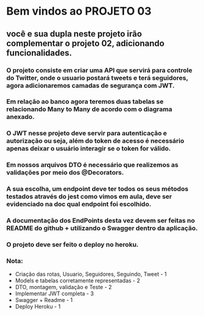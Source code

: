 # Bem vindos ao PROJETO 03

## você e sua dupla neste projeto irão complementar o projeto 02, adicionando funcionalidades.

### O projeto consiste em criar uma API que servirá para controle do Twitter, onde o usuario postará tweets e terá seguidores, agora adicionaremos camadas de segurança com JWT.

### Em relação ao banco agora teremos duas tabelas se relacionando Many to Many de acordo com o diagrama anexado.
 
### O JWT nesse projeto deve servir para autenticação e autorização ou seja, além do token de acesso é necessário apenas deixar o usuário interagir se o token for válido.

### Em nossos arquivos DTO é necessário que realizemos as validações por meio dos @Decorators.

### A sua escolha, um endpoint deve ter todos os seus métodos testados através do jest como vimos em aula, deve ser evidenciado na doc qual endpoint foi escolhido.

### A documentação dos EndPoints desta vez devem ser feitas no README do github + utilizando o Swagger dentro da aplicação.


### O projeto deve ser feito o deploy no heroku.

### Nota:
- Criação das rotas, Usuario, Seguidores, Seguindo, Tweet - 1
- Models e tabelas corretamente representadas - 2
- DTO, montagem, validação e Teste - 2
- Implementar JWT completa - 3
- Swagger + Readme - 1
- Deploy Heroku - 1